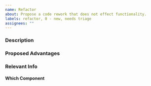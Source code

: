 ```yaml
---
name: Refactor
about: Propose a code rework that does not effect functionality.
labels: refactor, 0 - new, needs triage
assignees: ""
---
```


### Description <!--( What needs to change? )-->

### Proposed Advantages <!--(Why should the code change? )-->

### Relevant Info <!--(e.g. Dependencies, Blockers, Helpful Details)-->

#### Which Component

